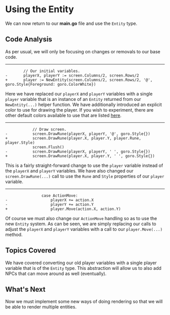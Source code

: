 # Using the Entity
We can now return to our **main.go** file and use the `Entity` type.

## Code Analysis
As per usual, we will only be focusing on changes or removals to our base code.

---
```
		// Our initial variables.
-		playerX, playerY := screen.Columns/2, screen.Rows/2
+		player := NewEntity(screen.Columns/2, screen.Rows/2, '@', goro.Style{Foreground: goro.ColorWhite})
```

Here we have replaced our `playerX` and `playerY` variables with a single `player` variable that is an instance of an `Entity` returned from our `NewEntity(...)` helper function. We have additionally introduced an explicit color to use for drawing the player. If you wish to experiment, there are other default colors available to use that are listed [here](https://godoc.org/github.com/kettek/goro#pkg-variables).

---
```
			// Draw screen.
-			screen.DrawRune(playerX, playerY, '@', goro.Style{})
+			screen.DrawRune(player.X, player.Y, player.Rune, player.Style)
			screen.Flush()
-			screen.DrawRune(playerX, playerY, ' ', goro.Style{})
+			screen.DrawRune(player.X, player.Y, ' ', goro.Style{})
```
This is a fairly straight-forward change to use the `player` variable instead of the `playerX` and `playerY` variables. We have also changed our `screen.DrawRune(...)` call to use the `Rune` and `Style` properties of our `player` variable.

---
```
				case ActionMove:
-					playerX += action.X
-					playerY += action.Y
+					player.Move(action.X, action.Y)
```
Of course we must also change our `ActionMove` handling so as to use the new `Entity` system. As can be seen, we are simply replacing our calls to adjust the `playerX` and `playerY` variables with a call to our `player.Move(...)` method.

## Topics Covered
We have covered converting our old player variables with a single player variable that is of the `Entity` type. This abstraction will allow us to also add NPCs that can move around as well (eventually).

## What's Next
Now we must implement some new ways of doing rendering so that we will be able to render multiple entities.
